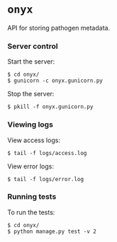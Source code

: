 # `onyx`

API for storing pathogen metadata. 

### Server control
Start the server:
```
$ cd onyx/
$ gunicorn -c onyx.gunicorn.py
```

Stop the server:
```
$ pkill -f onyx.gunicorn.py
```

### Viewing logs
View access logs:
```
$ tail -f logs/access.log
```

View error logs:
```
$ tail -f logs/error.log
```

### Running tests
To run the tests:
```
$ cd onyx/
$ python manage.py test -v 2
```

